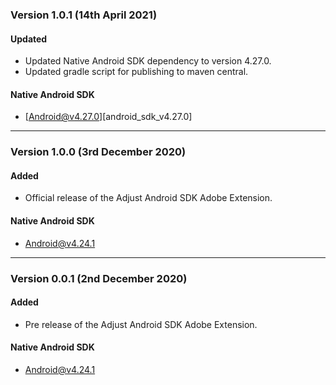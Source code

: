 ### Version 1.0.1 (14th April 2021)
#### Updated
- Updated Native Android SDK dependency to version 4.27.0.
- Updated gradle script for publishing to maven central.

#### Native Android SDK
- [Android@v4.27.0][android_sdk_v4.27.0]

---

### Version 1.0.0 (3rd December 2020)
#### Added
- Official release of the Adjust Android SDK Adobe Extension.

#### Native Android SDK
- [Android@v4.24.1][android_sdk_v4.24.1]

---

### Version 0.0.1 (2nd December 2020)
#### Added
- Pre release of the Adjust Android SDK Adobe Extension.

#### Native Android SDK
- [Android@v4.24.1][android_sdk_v4.24.1]

[android_sdk_v4.24.1]: https://github.com/adjust/android_sdk/tree/v4.24.1
